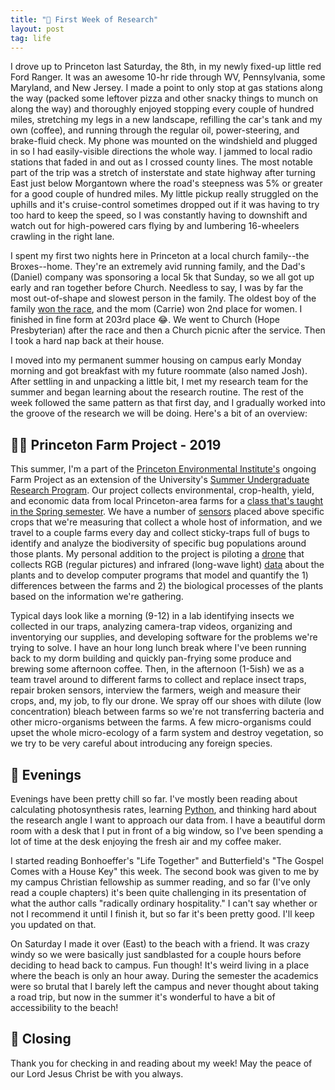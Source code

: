 ```yaml
---
title: "🌱 First Week of Research"
layout: post
tag: life
---
```

I drove up to Princeton last Saturday, the 8th, in my newly fixed-up little red Ford Ranger. It was an awesome 10-hr ride through WV, Pennsylvania, some Maryland, and New Jersey. I made a point to only stop at gas stations along the way (packed some leftover pizza and other snacky things to munch on along the way) and thoroughly enjoyed stopping every couple of hundred miles, stretching my legs in a new landscape, refilling the car's tank and my own (coffee), and running through the regular oil, power-steering, and brake-fluid check. My phone was mounted on the windshield and plugged in so I had easily-visible directions the whole way. I jammed to local radio stations that faded in and out as I crossed county lines. The most notable part of the trip was a stretch of insterstate and state highway after turning East just below Morgantown where the road's steepness was 5% or greater for a good couple of hundred miles. My little pickup really struggled on the uphills and it's cruise-control sometimes dropped out if it was having to try too hard to keep the speed, so I was constantly having to downshift and watch out for high-powered cars flying by and lumbering 16-wheelers crawling in the right lane.

I spent my first two nights here in Princeton at a local church family--the Broxes--home. They're an extremely avid running family, and the Dad's (Daniel) company was sponsoring a local 5k that Sunday, so we all got up early and ran together before Church. Needless to say, I was by far the most out-of-shape and slowest person in the family. The oldest boy of the family [won the race](http://www.bestrace.com/results/19/190609HF5.HTM), and the mom (Carrie) won 2nd place for women. I finished in fine form at 203rd place 😂. We went to Church (Hope Presbyterian) after the race and then a Church picnic after the service. Then I took a hard nap back at their house.

I moved into my permanent summer housing on campus early Monday morning and got breakfast with my future roommate (also named Josh). After settling in and unpacking a little bit, I met my research team for the summer and began learning about the research routine. The rest of the week followed the same pattern as that first day, and I gradually worked into the groove of the research we will be doing. Here's a bit of an overview:

## 👨‍🌾 Princeton Farm Project - 2019

This summer, I'm a part of the [Princeton Environmental Institute's](https://environment.princeton.edu/) ongoing Farm Project as an extension of the University's [Summer Undergraduate Research Program](https://molbio.princeton.edu/undergraduate/research/surp). Our project collects environmental, crop-health, yield, and economic data from local Princeton-area farms for a [class that's taught in the Spring semester](https://registrar.princeton.edu/course-offerings/course-details?term=1194&courseid=014462). We have a number of [sensors](https://www.arable.com/) placed above specific crops that we're measuring that collect a whole host of information, and we travel to a couple farms every day and collect sticky-traps full of bugs to identify and analyze the biodiversity of specific bug populations around those plants. My personal addition to the project is piloting a [drone](https://www.dji.com/phantom-4-pro) that collects RGB (regular pictures) and infrared (long-wave light) [data](https://sentera.com/) about the plants and to develop computer programs that model and quantify the 1) differences between the farms and 2) the biological processes of the plants based on the information we're gathering.

Typical days look like a morning (9-12) in a lab identifying insects we collected in our traps, analyzing camera-trap videos, organizing and inventorying our supplies, and developing software for the problems we're trying to solve. I have an hour long lunch break where I've been running back to my dorm building and quickly pan-frying some produce and brewing some afternoon coffee. Then, in the afternoon (1-5ish) we as a team travel around to different farms to collect and replace insect traps, repair broken sensors, interview the farmers, weigh and measure their crops, and, my job, to fly our drone. We spray off our shoes with dilute (low concentration) bleach between farms so we're not transferring bacteria and other micro-organisms between the farms. A few micro-organisms could upset the whole micro-ecology of a farm system and destroy vegetation, so we try to be very careful about introducing any foreign species.

## 📖 Evenings

Evenings have been pretty chill so far. I've mostly been reading about calculating photosynthesis rates, learning [Python](https://www.python.org/), and thinking hard about the research angle I want to approach our data from. I have a beautiful dorm room with a desk that I put in front of a big window, so I've been spending a lot of time at the desk enjoying the fresh air and my coffee maker.

I started reading Bonhoeffer's "Life Together" and Butterfield's "The Gospel Comes with a House Key" this week. The second book was given to me by my campus Christian fellowship as summer reading, and so far (I've only read a couple chapters) it's been quite challenging in its presentation of what the author calls "radically ordinary hospitality." I can't say whether or not I recommend it until I finish it, but so far it's been pretty good. I'll keep you updated on that.

On Saturday I made it over (East) to the beach with a friend. It was crazy windy so we were basically just sandblasted for a couple hours before deciding to head back to campus. Fun though! It's weird living in a place where the beach is only an hour away. During the semester the academics were so brutal that I barely left the campus and never thought about taking a road trip, but now in the summer it's wonderful to have a bit of accessibility to the beach!

## 👋 Closing

Thank you for checking in and reading about my week! May the peace of our Lord Jesus Christ be with you always.
